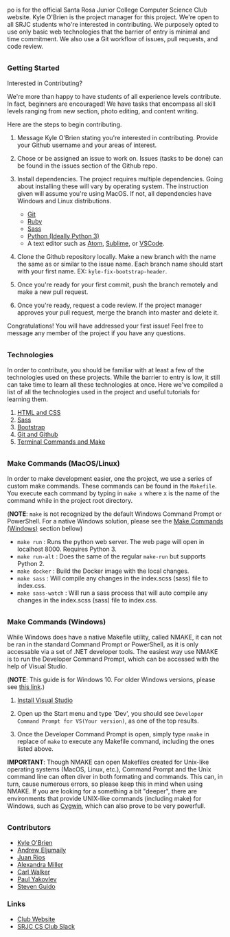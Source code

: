 

######

po is for the official Santa Rosa Junior College Computer Science Club website. Kyle O'Brien is the project manager for this project. We're open to all SRJC students who're interested in contributing. We purposely opted to use only basic web technologies that the barrier of entry is minimal and time commitment. We also use a Git workflow of issues, pull requests, and code review.

######

### Getting Started

Interested in Contributing?

We're more than happy to have students of all experience levels contribute. In fact, beginners are encouraged! We have tasks that encompass all skill levels ranging from new section, photo editing, and content writing.

Here are the steps to begin contributing.

1. Message Kyle O'Brien stating you're interested in contributing. Provide your Github username and your areas of interest.

2. Chose or be assigned an issue to work on. Issues (tasks to be done) can be found in the issues section of the Github repo.

3. Install dependencies. The project requires multiple dependencies. Going about installing these will vary by operating system. The instruction given will assume you're using MacOS. If not, all dependencies have Windows and Linux distributions.
    - [Git](https://git-scm.com/book/en/v2/Getting-Started-Installing-Git)
    - [Ruby](https://www.ruby-lang.org/en/documentation/installation/)
    - [Sass](https://sass-lang.com/install)
    - [Python (Ideally Python 3)](https://www.python.org/downloads/)
    - A text editor such as [Atom](https://atom.io/), [Sublime](https://www.sublimetext.com/), or [VSCode](https://code.visualstudio.com/).

4. Clone the Github repository locally. Make a new branch with the name the same as or similar to the issue name. Each branch name should start with your first name. EX: `kyle-fix-bootstrap-header`.

5. Once you're ready for your first commit, push the branch remotely and make a new pull request.

6. Once you're ready, request a code review. If the project manager approves your pull request, merge the branch into master and delete it.

Congratulations! You will have addressed your first issue! Feel free to message any member of the project if you have any questions.

######
### Technologies

In order to contribute, you should be familiar with at least a few of the technologies used on these projects. While the barrier to entry is low, it still can take time to learn all these technologies at once. Here we've compiled a list of all the technologies used in the project and useful tutorials for learning them.

1. [HTML and CSS](https://teamtreehouse.com/tracks/front-end-web-development)
2. [Sass](https://teamtreehouse.com/library/sass-basics-2)
3. [Bootstrap](https://teamtreehouse.com/library/bootstrap-4-basics-2)
5. [Git and Github](https://try.github.io/)
6. [Terminal Commands and Make](https://teamtreehouse.com/library/console-foundations)

######
### Make Commands (MacOS/Linux)

In order to make development easier, one the project, we use a series of custom make commands. These commands can be found in the `Makefile`. You execute each command by typing in `make x` where x is the name of the command while in the project root directory.

(**NOTE**: `make` is not recognized by the default Windows Command Prompt or PowerShell. For a native Windows solution, please see the [Make Commands (Windows)](https://github.com/Kyle1668/SRJC-CS-Club-Website/tree/andrew-readme-windows#make-commands-windows) section bellow)

* `make run` : Runs the python web server. The web page will open in localhost 8000. Requires Python 3.
* `make run-alt` : Does the same of the regular `make-run` but supports Python 2.
* `make docker` : Build the Docker image with the local changes.
* `make sass` : Will compile any changes in the index.scss (sass) file to index.css.
* `make sass-watch` : Will run a sass process that will auto compile any changes in the index.scss (sass) file to index.css.

######
### Make Commands (Windows)

While Windows does have a native Makefile utility, called NMAKE, it can not be ran in the standard Command Prompt or PowerShell, as it is only accessable via a set of .NET developer tools. The easiest way use NMAKE is to run the Developer Command Prompt, which can be accessed with the help of Visual Studio. 

(**NOTE**: This guide is for Windows 10. For older Windows versions, please see [this link](https://docs.microsoft.com/en-us/dotnet/framework/tools/developer-command-prompt-for-vs).)

1. [Install Visual Studio](https://www.visualstudio.com/vs/)

2. Open up the Start menu and type 'Dev', you should see `Developer Command Prompt for VS(Your version)`, as one of the top results.

3. Once the Developer Command Prompt is open, simply type `nmake` in replace of `make` to execute any Makefile command, including the ones listed above.

**IMPORTANT**: Though NMAKE can open Makefiles created for Unix-like operating systems (MacOS, Linux, etc.), Command Prompt and the Unix command line can often diver in both formating and commands. This can, in turn,
cause numerous errors, so please keep this in mind when using NMAKE. If you are looking for a something a bit "deeper", there are environments that provide UNIX-like commands (including make) for Windows, such as [Cygwin](https://www.cygwin.com/), which can also prove to be very powerfull. 

######
### Contributors
* [Kyle O'Brien](https://github.com/Kyle1668)
* [Andrew Eljumaily](https://github.com/AndrewE1234)
* [Juan Rios](https://github.com/jcr7467)
* [Alexandra Miller](https://github.com/amtalantova)
* [Carl Walker](https://github.com/TalentedTurt1e)
* [Paul Yakovlev](https://github.com/paulyakovlev)
* [Steven Guido](https://github.com/fuzzybear3)

### Links
* [Club Website](https://kyle1668.github.io/SRJC-CS-Club-Website/)
* [SRJC CS Club Slack](https://srjccsc.slack.com/messages)
